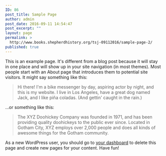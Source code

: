 ```yaml
---
ID: 86
post_title: Sample Page
author: admin
post_date: 2016-09-11 14:54:47
post_excerpt: ""
layout: page
permalink: >
  http://www.books.shepherdhistory.org/tsj-09112016/sample-page-2/
published: true
---
```

This is an example page. It's different from a blog post because it will stay in one place and will show up in your site navigation (in most themes). Most people start with an About page that introduces them to potential site visitors. It might say something like this:

<blockquote>Hi there! I'm a bike messenger by day, aspiring actor by night, and this is my website. I live in Los Angeles, have a great dog named Jack, and I like pi&#241;a coladas. (And gettin' caught in the rain.)</blockquote>

...or something like this:

<blockquote>The XYZ Doohickey Company was founded in 1971, and has been providing quality doohickeys to the public ever since. Located in Gotham City, XYZ employs over 2,000 people and does all kinds of awesome things for the Gotham community.</blockquote>

As a new WordPress user, you should go to <a href="https://www.news.shepherdhistory.org/wp-admin/">your dashboard</a> to delete this page and create new pages for your content. Have fun!